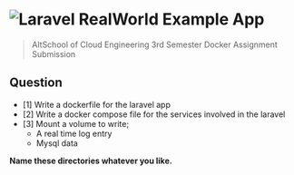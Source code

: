 # ![Laravel RealWorld Example App](.github/readme/logo.png)


> AltSchool of Cloud Engineering 3rd Semester Docker Assignment Submission 

## Question

- [1] Write a dockerfile for the laravel app
- [2] Write a docker compose file for the services involved in the laravel
- [3] Mount a volume to write;
   -  A real time log entry
   -  Mysql data

**Name these directories whatever you like.**

